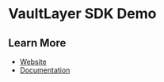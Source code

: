 # VaultLayer SDK Demo

## Learn More

- [Website](https://vaultlayer.xyz)
- [Documentation](https://docs.vaultlayer.xyz)